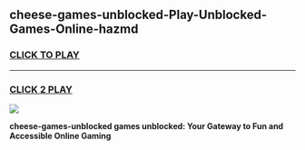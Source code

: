 
## cheese-games-unblocked-Play-Unblocked-Games-Online-hazmd
<h3>
<a href="https://premium76.site?title=cheese-games-unblocked&ref=24A">CLICK TO PLAY</a></h3>
<hr>

<h3>
<a href="https://premium76.site?title=cheese-games-unblocked&ref=24A">CLICK 2 PLAY</a>
  
</h3>

<a href="https://premium76.site?title=cheese-games-unblocked&ref=24A"><img src="https://clearcache.store/games.png"></a>


**cheese-games-unblocked games unblocked: Your Gateway to Fun and Accessible Online Gaming**
